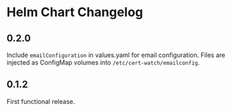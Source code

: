 # Helm Chart Changelog

## 0.2.0

Include `emailConfiguration` in values.yaml for email configuration. Files are injected as ConfigMap volumes into `/etc/cert-watch/emailconfig`.

## 0.1.2

First functional release.
